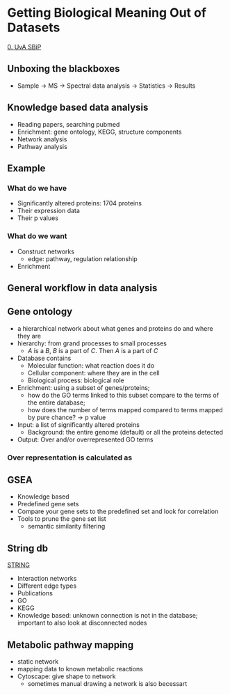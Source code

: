 # Getting Biological Meaning Out of Datasets

[0. UvA SBiP](Biology/UvA%20Systems%20Biology%20in%20Practice/0.%20UvA%20SBiP.md)

## Unboxing the blackboxes

- Sample -> MS -> Spectral data analysis -> Statistics -> Results

## Knowledge based data analysis

- Reading papers, searching pubmed
- Enrichment: gene ontology, KEGG, structure components
- Network analysis
- Pathway analysis

## Example

### What do we have

- Significantly altered proteins: 1704 proteins
- Their expression data
- Their p values

### What do we want

- Construct networks
	- edge: pathway, regulation relationship
- Enrichment

## General workflow in data analysis


## Gene ontology

- a hierarchical network about what genes and proteins do and where they are
- hierarchy: from grand processes to small processes
	- $A$ is a $B$, $B$ is a part of $C$. Then $A$ is a part of $C$
- Database contains
	- Molecular function: what reaction does it do
	- Cellular component: where they are in the cell
	- Biological process: biological role
- Enrichment: using a subset of genes/proteins; 
	- how do the GO terms linked to this subset compare to the terms of the entire database; 
	- how does the number of terms mapped compared to terms mapped by pure chance? -> p value
- Input: a list of significantly altered proteins
	- Background: the entire genome (default) or all the proteins detected
- Output: Over and/or overrepresented GO terms

### Over representation is calculated as


## GSEA

- Knowledge based
- Predefined gene sets
- Compare your gene sets to the predefined set and look for correlation
- Tools to prune the gene set list
	- semantic similarity filtering

## String db

[STRING](http://version10.string-db.org/help/database/)

- Interaction networks
- Different edge types
- Publications
- GO
- KEGG
- Knowledge based: unknown connection is not in the database; important to also look at disconnected nodes

## Metabolic pathway mapping

- static network
- mapping data to known metabolic reactions
- Cytoscape: give shape to network
	- sometimes manual drawing a network is also becessart